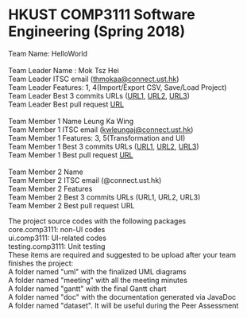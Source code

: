 # HKUST COMP3111 Software Engineering (Spring 2018)
Team Name: HelloWorld<br>
<br>
Team Leader Name : Mok Tsz Hei<br>
Team Leader ITSC email (thmokaa@connect.ust.hk)<br>
Team Leader Features: 1, 4(Import/Export CSV, Save/Load Project)<br>
Team Leader Best 3 commits URLs (<a href="https://github.com/petermok1997ust/COMP3111-HelloWorld/commit/6678a0a713df65b0e6c75b33d7fcc473094f7b55">URL1</a>, <a href="https://github.com/petermok1997ust/COMP3111-HelloWorld/commit/f1264965111f64129ba211680ab3e29156e97c83">URL2</a>, <a href="https://github.com/petermok1997ust/COMP3111-HelloWorld/commit/e33572bf8d0079588175cadf91d3dfb642a32d7c">URL3</a>)<br>
Team Leader Best pull request <a href="https://github.com/petermok1997ust/COMP3111-HelloWorld/commit/5641609300eb1537fb9d511677ca51c4fc582003">URL</a><br>
<br>
Team Member 1 Name Leung Ka Wing<br>
Team Member 1 ITSC email (kwleungaj@connect.ust.hk)<br>
Team Member 1 Features: 3, 5(Transformation and UI)<br>
Team Member 1 Best 3 commits URLs (<a href="https://github.com/petermok1997ust/COMP3111-HelloWorld/commit/72cac00714824619159be1572e847b461878591f">URL1</a>, <a href="https://github.com/petermok1997ust/COMP3111-HelloWorld/commit/42ede8f9071479bc0595941ab3fdeef9aad2a054">URL2</a>, <a href="https://github.com/petermok1997ust/COMP3111-HelloWorld/commit/bdb07066d220104f6ddef48f14f00e244c6146ae">URL3</a>)<br>
Team Member 1 Best pull request <a href="https://github.com/petermok1997ust/COMP3111-HelloWorld/commit/6a1cd9f539fb24e2ee1bc83b1a5d0355452852d8">URL</a><br>
<br>
Team Member 2 Name<br>
Team Member 2 ITSC email (@connect.ust.hk)<br>
Team Member 2 Features<br>
Team Member 2 Best 3 commits URLs (URL1, URL2, URL3)<br>
Team Member 2 Best pull request URL<br>


The project source codes with the following packages<br>
core.comp3111: non-UI codes<br>
ui.comp3111: UI-related codes<br>
testing.comp3111: Unit testing<br>
These items are required and suggested to be upload after your team finishes the project:<br>
A folder named "uml" with the finalized UML diagrams<br>
A folder named "meeting" with all the meeting minutes<br>
A folder named "gantt" with the final Gantt chart<br>
A folder named "doc" with the documentation generated via JavaDoc<br>
A folder named "dataset". It will be useful during the Peer Assessment<br>
